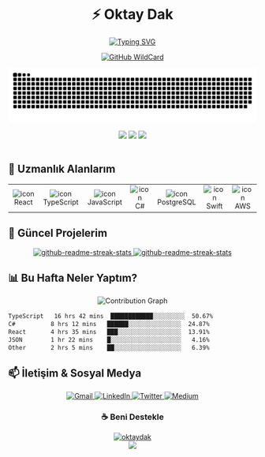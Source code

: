 # <div align="center">⚡ Oktay Dak</div>

<div align="center">
  
  [![Typing SVG](https://readme-typing-svg.herokuapp.com?font=Fira+Code&weight=600&size=30&pause=1000&color=6E57F7&center=true&vCenter=true&random=false&width=600&height=100&lines=Full+Stack+Developer+%F0%9F%92%BB;Data+Driven+Insights+%F0%9F%93%8A;Problem+Solver+%F0%9F%A7%A9;Tech+Enthusiast+%F0%9F%9A%80)](https://git.io/typing-svg)
  
  <a href="https://github.com/radioheavy">
    <img src="https://github-widgetbox.vercel.app/api/profile?username=radioheavy&data=followers,repositories,stars,commits&theme=nautilus" alt="GitHub WildCard"/>
  </a>

  <p align="center">
    <img src="https://raw.githubusercontent.com/platane/snk/output/github-contribution-grid-snake-dark.svg" alt="snake" />
  </p>
</div>

<div align="center">
  <img height="50%" width="auto" src="https://github-readme-stats.vercel.app/api?username=radioheavy&show_icons=true&count_private=true&theme=tokyonight&hide_border=true&hide=issues,contribs&bg_color=00000000">
  <img height="50%" width="auto" src="https://github-readme-stats.vercel.app/api/top-langs/?username=radioheavy&layout=compact&hide_border=true&theme=tokyonight&bg_color=00000000&langs_count=6&hide=jupyter%20notebook,tex,css,php,html">
  <img src="https://github-readme-streak-stats.herokuapp.com?user=radioheavy&theme=tokyonight&hide_border=true&background=FFFFFF00">
  <br>
  <br>
</div>

## 🎯 Uzmanlık Alanlarım

<div align="center">
  <table>
    <tr>
      <td align="center" width="96">
        <img src="https://techstack-generator.vercel.app/react-icon.svg" alt="icon" width="65" height="65" />
        <br>React
      </td>
      <td align="center" width="96">
        <img src="https://techstack-generator.vercel.app/ts-icon.svg" alt="icon" width="65" height="65" />
        <br>TypeScript
      </td>
      <td align="center" width="96">
        <img src="https://techstack-generator.vercel.app/js-icon.svg" alt="icon" width="65" height="65" />
        <br>JavaScript
      </td>
      <td align="center" width="96">
        <img src="https://techstack-generator.vercel.app/csharp-icon.svg" alt="icon" width="65" height="65" />
        <br>C#
      </td>
      <td align="center" width="96">
        <img src="https://cdn.jsdelivr.net/gh/devicons/devicon/icons/postgresql/postgresql-original.svg" alt="icon" width="65" height="65" />
        <br>PostgreSQL
      </td>
      <td align="center" width="96">
        <img src="https://techstack-generator.vercel.app/swift-icon.svg" alt="icon" width="65" height="65" />
        <br>Swift
      </td>
      <td align="center" width="96">
        <img src="https://techstack-generator.vercel.app/aws-icon.svg" alt="icon" width="65" height="65" />
        <br>AWS
      </td>
    </tr>
  </table>
</div>

## 🌟 Güncel Projelerim

<div align="center">
  <a href="https://github.com/radioheavy/PROJE_1">
    <img src="https://denvercoder1-github-readme-stats.vercel.app/api/pin/?username=radioheavy&repo=PROJE_1&theme=react&bg_color=1F222E&title_color=F85D7F&hide_border=true&icon_color=F8D866&show_icons=true" alt="github-readme-streak-stats">
  </a>
  <a href="https://github.com/radioheavy/PROJE_2">
    <img src="https://denvercoder1-github-readme-stats.vercel.app/api/pin/?username=radioheavy&repo=PROJE_2&theme=react&bg_color=1F222E&title_color=F85D7F&hide_border=true&icon_color=F8D866&show_icons=true" alt="github-readme-streak-stats">
  </a>
</div>

## 📊 Bu Hafta Neler Yaptım?

<div align="center">
  <img src="https://github-readme-activity-graph.vercel.app/graph?username=radioheavy&theme=tokyo-night&hide_border=true&bg_color=00000000" alt="Contribution Graph" />
</div>

<!--START_SECTION:waka-->
```text
TypeScript   16 hrs 42 mins  ████████████░░░░░░░░░  50.67%
C#          8 hrs 12 mins   ██████░░░░░░░░░░░░░░░  24.87%
React       4 hrs 35 mins   ███░░░░░░░░░░░░░░░░░░  13.91%
JSON        1 hr 22 mins    █░░░░░░░░░░░░░░░░░░░░   4.16%
Other       2 hrs 5 mins    ██░░░░░░░░░░░░░░░░░░░   6.39%
```
<!--END_SECTION:waka-->

## 📫 İletişim & Sosyal Medya

<div align="center">
  <a href="mailto:daktgb@gmail.com">
    <img src="https://img.shields.io/badge/Gmail-D14836?style=for-the-badge&logo=gmail&logoColor=white" alt="Gmail"/>
  </a>
  <a href="https://linkedin.com/in/ismail-oktay-dak">
    <img src="https://img.shields.io/badge/LinkedIn-0077B5?style=for-the-badge&logo=linkedin&logoColor=white" alt="LinkedIn"/>
  </a>
  <a href="https://twitter.com/dakmaybe">
    <img src="https://img.shields.io/badge/Twitter-1DA1F2?style=for-the-badge&logo=twitter&logoColor=white" alt="Twitter"/>
  </a>
  <a href="https://medium.com/@radioheavy">
    <img src="https://img.shields.io/badge/Medium-12100E?style=for-the-badge&logo=medium&logoColor=white" alt="Medium"/>
  </a>
</div>

<div align="center">
  <h3>☕ Beni Destekle</h3>
  <a href="https://www.buymeacoffee.com/oktaydak">
    <img src="https://cdn.buymeacoffee.com/buttons/v2/default-yellow.png" width="200" alt="oktaydak" />
  </a>
</div>

<div align="center">
  <img src="https://capsule-render.vercel.app/api?type=waving&color=gradient&height=100&section=footer"/>
</div>
